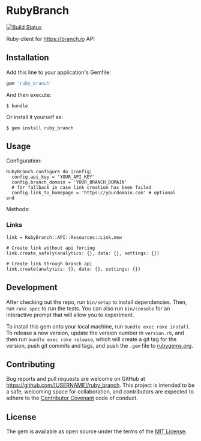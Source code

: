 # RubyBranch

[![Build Status](https://travis-ci.org/hello-baby/ruby_branch.svg?branch=master)](https://travis-ci.org/hello-baby/ruby_branch)

Ruby client for https://branch.io API

## Installation

Add this line to your application's Gemfile:

```ruby
gem 'ruby_branch'
```

And then execute:

    $ bundle

Or install it yourself as:

    $ gem install ruby_branch

## Usage

Configuration:

    RubyBranch.configure do |config|
      config.api_key = 'YOUR_API_KEY'
      config.branch_domain = 'YOUR_BRANCH_DOMAIN'
      # for fallback in case link creation has been failed
      config.link_to_homepage = 'https://yourdomain.com' # optional
    end

Methods:

### Links

    link = RubyBranch::API::Resources::Link.new

    # Create link without api forcing
    link.create_safely(analytics: {}, data: {}, settings: {})

    # Create link through branch api
    link.create(analytics: {}, data: {}, settings: {})

## Development

After checking out the repo, run `bin/setup` to install dependencies. Then, run `rake spec` to run the tests. You can also run `bin/console` for an interactive prompt that will allow you to experiment.

To install this gem onto your local machine, run `bundle exec rake install`. To release a new version, update the version number in `version.rb`, and then run `bundle exec rake release`, which will create a git tag for the version, push git commits and tags, and push the `.gem` file to [rubygems.org](https://rubygems.org).

## Contributing

Bug reports and pull requests are welcome on GitHub at https://github.com/[USERNAME]/ruby_branch. This project is intended to be a safe, welcoming space for collaboration, and contributors are expected to adhere to the [Contributor Covenant](http://contributor-covenant.org) code of conduct.


## License

The gem is available as open source under the terms of the [MIT License](http://opensource.org/licenses/MIT).

